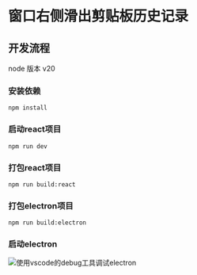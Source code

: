 # 窗口右侧滑出剪贴板历史记录

## 开发流程

node 版本 v20

### 安装依赖

```npm install```

### 启动react项目

```npm run dev```

### 打包react项目

```npm run build:react```

### 打包electron项目

```npm run build:electron```

### 启动electron

![使用vscode的debug工具调试electron](image.png)


